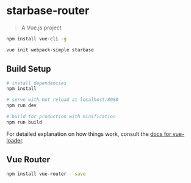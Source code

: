 # starbase-router

> A Vue.js project

```bash
npm install vue-cli -g

vue init webpack-simple starbase

```

## Build Setup

```bash
# install dependencies
npm install

# serve with hot reload at localhost:8080
npm run dev

# build for production with minification
npm run build
```

For detailed explanation on how things work, consult the [docs for vue-loader](http://vuejs.github.io/vue-loader).

## Vue Router

```bash
npm install vue-router --save

```
